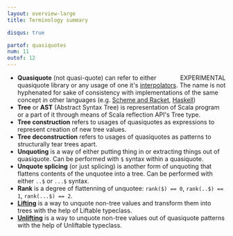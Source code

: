 ```yaml
---
layout: overview-large
title: Terminology summary 

disqus: true

partof: quasiquotes
num: 11
outof: 12
---
```

<span class="label warning" style="float: right;">EXPERIMENTAL</span>

* **Quasiquote** (not quasi-quote) can refer to either quasiquote library or any usage of one it's [interpolators](/overviews/quasiquotes/intro.html#interpolators). The name is not hyphenated for sake of consistency with implementations of the same concept in other languages (e.g. [Scheme and Racket](http://docs.racket-lang.org/reference/quasiquote.html), [Haskell](http://www.haskell.org/haskellwiki/Quasiquotation))
* **Tree** or **AST** (Abstract Syntax Tree) is representation of Scala program or a part of it through means of Scala reflection API's Tree type.
* **Tree construction** refers to usages of quasiquotes as expressions to represent creation of new tree values.
* **Tree deconstruction** refers to usages of quasiquotes as patterns to structurally tear trees apart.
* **Unquoting** is a way of either putting thing in or extracting things out of quasiquote. Can be performed with `$` syntax within a quasiquote.
* **Unquote splicing** (or just splicing) is another form of unquoting that flattens contents of the unquotee into a tree. Can be performed with either `..$` or `...$` syntax.
* **Rank** is a degree of flattenning of unquotee: `rank($) == 0`, `rank(..$) == 1`, `rank(...$) == 2`.
* [**Lifting**](/overviews/quasiquotes/lifting.html) is a way to unquote non-tree values and transform them into trees with the help of Liftable typeclass.
* [**Unlifting**](/overviews/quasiquotes/unlifting.html) is a way to unquote non-tree values out of quasiquote patterns with the help of Unliftable typeclass.


